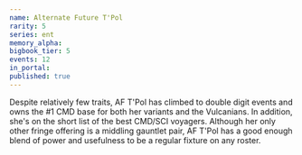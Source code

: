 ```yaml
---
name: Alternate Future T'Pol
rarity: 5
series: ent
memory_alpha:
bigbook_tier: 5
events: 12
in_portal:
published: true
---
```


Despite relatively few traits, AF T'Pol has climbed to double digit events and owns the #1 CMD base for both her variants and the Vulcanians. In addition, she's on the short list of the best CMD/SCI voyagers. Although her only other fringe offering is a middling gauntlet pair, AF T'Pol has a good enough blend of power and usefulness to be a regular fixture on any roster.

